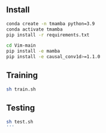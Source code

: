 ## Install
```sh
conda create -n tmamba python=3.9
conda activate tmamba
pip install -r requirements.txt

cd Vim-main
pip install -e mamba
pip install -e causal_conv1d>=1.1.0
```

## Training
```sh
sh train.sh
```

## Testing
```sh
sh test.sh
'''
